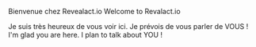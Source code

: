  Bienvenue chez Revealact.io
 Welcome to Revalact.io

Je suis très heureux de vous voir ici. Je prévois de vous parler de VOUS !
I'm glad you are here. I plan to talk about YOU !
